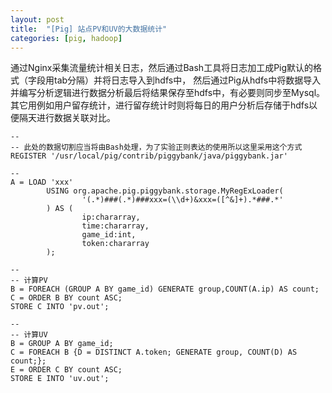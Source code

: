 ```yaml
---
layout: post
title:  "[Pig] 站点PV和UV的大数据统计"
categories: [pig, hadoop]
---
```


通过Nginx采集流量统计相关日志，然后通过Bash工具将日志加工成Pig默认的格式（字段用tab分隔）并将日志导入到hdfs中，
然后通过Pig从hdfs中将数据导入并编写分析逻辑进行数据分析最后将结果保存至hdfs中，有必要则同步至Mysql。
其它用例如用户留存统计，进行留存统计时则将每日的用户分析后存储于hdfs以便隔天进行数据关联对比。

```pig
--
-- 此处的数据切割应当将由Bash处理，为了实验正则表达的使用所以这里采用这个方式
REGISTER '/usr/local/pig/contrib/piggybank/java/piggybank.jar'

--
A = LOAD 'xxx'
        USING org.apache.pig.piggybank.storage.MyRegExLoader(
                '(.*)###(.*)###xxx=(\\d+)&xxx=([^&]+).*###.*'
        ) AS (
                ip:chararray,
                time:chararray,
                game_id:int,
                token:chararray
        );

--
-- 计算PV
B = FOREACH (GROUP A BY game_id) GENERATE group,COUNT(A.ip) AS count;
C = ORDER B BY count ASC;
STORE C INTO 'pv.out';

--
-- 计算UV
B = GROUP A BY game_id;
C = FOREACH B {D = DISTINCT A.token; GENERATE group, COUNT(D) AS count;};
E = ORDER C BY count ASC;
STORE E INTO 'uv.out';
```
